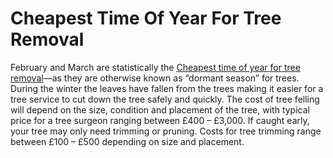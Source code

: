 # Cheapest Time Of Year For Tree Removal
February and March are statistically the [Cheapest time of year for tree removal](https://www.aaatreeserviceny.com/the-cheapest-time-of-year-for-tree-cutting-cost/)—as they are otherwise known as “dormant season” for trees. During the winter the leaves have fallen from the trees making it easier for a tree service to cut down the tree safely and quickly.
The cost of tree felling will depend on the size, condition and placement of the tree, with typical price for a tree surgeon ranging between £400 – £3,000. If caught early, your tree may only need trimming or pruning. Costs for tree trimming range between £100 – £500 depending on size and placement.

